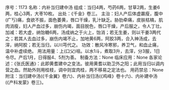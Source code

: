 序号：1173
名称：内补当归建中汤
组成：当归4两，芍药6两，甘草2两，生姜6两，桂心3两，大枣10枚。
出处：《千金》卷三。
主治：妇人产后体虚羸瘦，腹中(疒丂)痛，食欲不振，面色萎黄，唇口干燥，乳汁缺乏。胁肋牵痛，皮肤枯槁，肌肉消瘦，妇人产血过多，崩伤内竭，面目脱色，唇口干燥，产后服之，令人丁壮。
加减：若大虚，纳饴糖6两，汤成纳之于火上，饴消；若无生姜，则以干姜3两代之；若其人去血过多，崩伤内竭不止，加地黄6两，阿胶3两，合入神汤成，去滓，纳阿胶；若无当归，以川芎代之。
功效：散风冷寒邪，养卫气，和血止痛，温中补虚续绝。
用法用量：上(口父)咀。以水1斗，煮取3升，去滓，分3服，1日令尽。产后1月，日得服4、5剂为善。
制备方法：None
临床应用：None
各家论述：《张氏医通》：此即黄耆建中之变法。彼用黄耆以助卫外之阳；此用当归以调内营之血。然助外则用桂枝，调中则宜肉桂，两不移易之定法也。
用药禁忌：None
附注：当归建中汤(《千金翼》卷六)、内补当归汤(《鸡峰》卷十六)、内补建中汤(《产科发蒙》卷三)。

